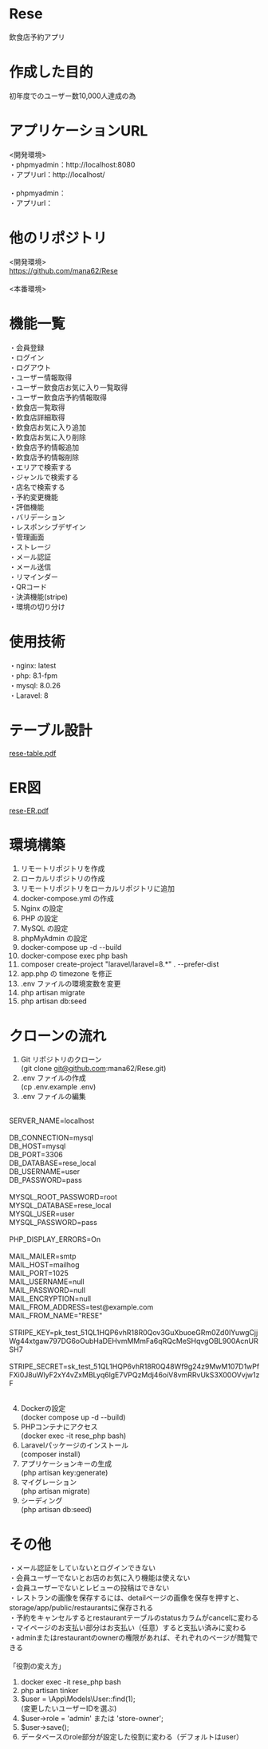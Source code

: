 # Rese
飲食店予約アプリ<br>

# 作成した目的
初年度でのユーザー数10,000人達成の為<br>

# アプリケーションURL
<開発環境><br>
・phpmyadmin：http://localhost:8080<br>
・アプリurl：http://localhost/<br>
<br>
・phpmyadmin：<br>
・アプリurl：<br>

# 他のリポジトリ
<開発環境><br>
https://github.com/mana62/Rese<br>
<br>
<本番環境><br>


# 機能一覧
・会員登録<br>
・ログイン<br>
・ログアウト<br>
・ユーザー情報取得<br>
・ユーザー飲食店お気に入り一覧取得<br>
・ユーザー飲食店予約情報取得<br>
・飲食店一覧取得<br>
・飲食店詳細取得<br>
・飲食店お気に入り追加<br>
・飲食店お気に入り削除<br>
・飲食店予約情報追加<br>
・飲食店予約情報削除<br>
・エリアで検索する<br>
・ジャンルで検索する<br>
・店名で検索する<br>
・予約変更機能<br>
・評価機能<br>
・バリデーション<br>
・レスポンシブデザイン<br>
・管理画面<br>
・ストレージ<br>
・メール認証<br>
・メール送信<br>
・リマインダー<br>
・QRコード<br>
・決済機能(stripe)<br>
・環境の切り分け<br>

# 使用技術
・nginx: latest<br>
・php: 8.1-fpm<br>
・mysql: 8.0.26<br>
・Laravel: 8<br>

# テーブル設計
[rese-table.pdf](https://github.com/user-attachments/files/17808046/rese-table.pdf)

# ER図
[rese-ER.pdf](https://github.com/user-attachments/files/17808041/rese-ER.pdf)


# 環境構築
1. リモートリポジトリを作成<br>
2. ローカルリポジトリの作成<br>
3. リモートリポジトリをローカルリポジトリに追加<br>
4. docker-compose.yml の作成<br>
5. Nginx の設定<br>
6. PHP の設定<br>
7. MySQL の設定<br>
8. phpMyAdmin の設定<br>
9. docker-compose up -d --build<br>
10. docker-compose exec php bash<br>
11. composer create-project "laravel/laravel=8.*" . --prefer-dist<br>
12. app.php の timezone を修正<br>
13. .env ファイルの環境変数を変更<br>
14. php artisan migrate<br>
15. php artisan db:seed<br>

# クローンの流れ
1. Git リポジトリのクローン<br>
(git clone git@github.com:mana62/Rese.git)<br>
2. .env ファイルの作成<br>
(cp .env.example .env)<br>
3. .env ファイルの編集<br>
<br>
SERVER_NAME=localhost<br>
<br>
DB_CONNECTION=mysql<br>
DB_HOST=mysql<br>
DB_PORT=3306<br>
DB_DATABASE=rese_local<br>
DB_USERNAME=user<br>
DB_PASSWORD=pass<br>
<br>
MYSQL_ROOT_PASSWORD=root<br>
MYSQL_DATABASE=rese_local<br>
MYSQL_USER=user<br>
MYSQL_PASSWORD=pass<br>
<br>
PHP_DISPLAY_ERRORS=On<br>
<br>
MAIL_MAILER=smtp<br>
MAIL_HOST=mailhog<br>
MAIL_PORT=1025<br>
MAIL_USERNAME=null<br>
MAIL_PASSWORD=null<br>
MAIL_ENCRYPTION=null<br>
MAIL_FROM_ADDRESS=test@example.com<br>
MAIL_FROM_NAME="RESE"<br>
<br>
STRIPE_KEY=pk_test_51QL1HQP6vhR18R0Qov3GuXbuoeGRm0Zd0IYuwgCjjWg44xtgaw797DG6oOubHaDEHvmMMmFa6qRQcMeSHqvgOBL900AcnURSH7<br>
<br>
STRIPE_SECRET=sk_test_51QL1HQP6vhR18R0Q48Wf9g24z9MwM107D1wPfFXi0J8uWlyF2xY4vZxMBLyq6lgE7VPQzMdj46oiV8vmRRvUkS3X00OVvjw1zF<br>
<br>

4. Dockerの設定<br>
(docker compose up -d --build)<br>
5. PHPコンテナにアクセス<br>
(docker exec -it rese_php bash)<br>
6. Laravelパッケージのインストール<br>
(composer install)<br>
7. アプリケーションキーの生成<br>
(php artisan key:generate)<br>
8. マイグレーション<br>
(php artisan migrate)<br>
9. シーディング<br>
(php artisan db:seed)<br>

# その他
・メール認証をしていないとログインできない<br>
・会員ユーザーでないとお店のお気に入り機能は使えない<br>
・会員ユーザーでないとレビューの投稿はできない<br>
・レストランの画像を保存するには、detailページの画像を保存を押すと、storage/app/public/restaurantsに保存される<br>
・予約をキャンセルするとrestaurantテーブルのstatusカラムがcancelに変わる<br>
・マイページのお支払い部分はお支払い（任意）すると支払い済みに変わる<br>
・adminまたはrestaurantのownerの権限があれば、それぞれのページが閲覧できる<br>
<br>
「役割の変え方」<br>

1. docker exec -it rese_php bash<br>
2. php artisan tinker<br>
3. $user = \App\Models\User::find(1);<br>
(変更したいユーザーIDを選ぶ)<br>
4. $user->role = 'admin' または 'store-owner';<br>
5. $user->save();<br>
6. データベースのrole部分が設定した役割に変わる（デフォルトはuser）